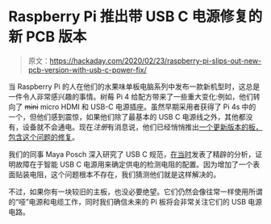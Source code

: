 # Raspberry Pi 推出带 USB C 电源修复的新 PCB 版本

> 原文：<https://hackaday.com/2020/02/23/raspberry-pi-slips-out-new-pcb-version-with-usb-c-power-fix/>

当 Raspberry Pi 的人在他们的水果味单板电脑系列中发布一款新机型时，这总是一件令人非常感兴趣的事情。树莓 Pi 4 给配方带来了一些重大变化:例如，他们转向了 ~~mini~~ micro HDMI 和 USB-C 电源插座。虽然早期采用者获得了 Pi 4s 中的一个，但他们感到震惊，如果他们除了最基本的 USB C 电源线之外，其他都没有，设备就不会通电。现在*注册*有消息说，他们已经悄悄推出[一个更新版本的板，包含这个问题的修复](https://www.theregister.co.uk/2020/02/21/pi_4_fixed/)。

我们的同事 Maya Posch 深入研究了 USB C 规范，[在当时](https://hackaday.com/2019/07/16/exploring-the-raspberry-pi-4-usb-c-issue-in-depth/)发表了精辟的分析，证明故障在于智能 USB C 电源用来确定供电的检测电阻的配置。因为增加了一个表面贴装电阻，这个问题根本不存在，我们猜测他们就是这样解决的。

不过，如果你有一块较旧的主板，也没必要绝望。它们仍然会像往常一样使用所谓的“哑”电源和电缆工作，同时我们确信未来的 Pi 板将会非常关注它们的 USB 电源电路。
